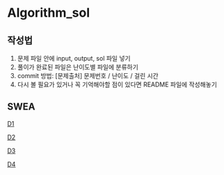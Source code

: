 # Algorithm_sol
## 작성법
1. 문제 파일 안에 input, output, sol 파일 넣기
2. 풀이가 완료된 파일은 난이도별 파일에 분류하기
3. commit 방법: [문제출처] 문제번호 / 난이도 / 걸린 시간
4. 다시 볼 필요가 있거나 꼭 기억해야할 점이 있다면 README 파일에 작성해놓기

## SWEA
[D1](SWEA/D1)

[D2](SWEA/D2)

[D3](SWEA/D3)

[D4](SWEA/D4)